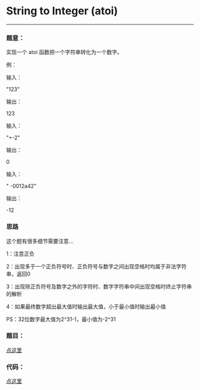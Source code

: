 #	String to Integer (atoi) 
---

### 题意：
实现一个 atoi 函数把一个字符串转化为一个数字。

例：

输入：

"123"

输出：

123

输入：

"+-2"

输出：

0

输入：

"   -0012a42"

输出：

-12

###	思路

这个题有很多细节需要注意...

1：注意正负

2：出现多于一个正负符号时、正负符号与数字之间出现空格时均属于非法字符串，返回0

3：出现除正负符号及数字之外的字符时、数字字符串中间出现空格时终止字符串的解析

4：如果最终数字超出最大值时输出最大值，小于最小值时输出最小值

PS：32位数字最大值为2^31-1，最小值为-2^31

### 题目：
<a href="https://leetcode.com/problems/string-to-integer-atoi/" target="_blank">点这里</a>

### 代码：
<a href="./string_to_integer_atoi.cpp">点这里</a>
